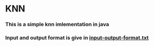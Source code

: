 # KNN
### This is a simple knn imlementation in java 
### Input and output format is give in [input-output-format.txt](https://raw.githubusercontent.com/arifexe12/KNN/master/input-output-format.txt)
